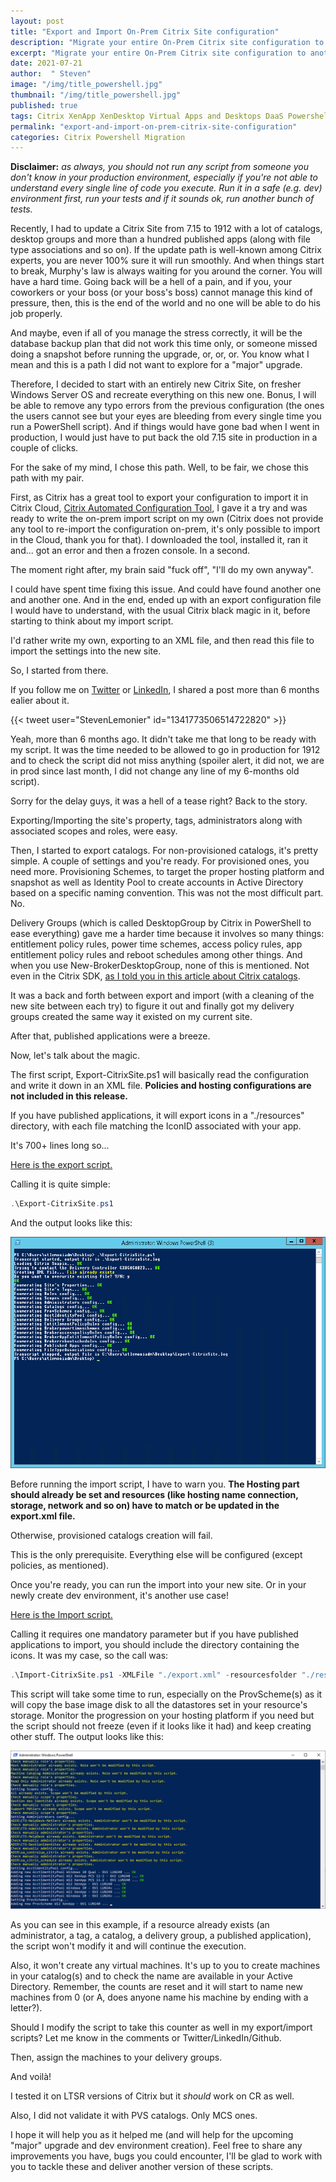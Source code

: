 ```yaml
---
layout: post
title: "Export and Import On-Prem Citrix Site configuration"
description: "Migrate your entire On-Prem Citrix site configuration to another On-Prem site to ease your upgrade or create a dev environment with these Powershell scripts."
excerpt: "Migrate your entire On-Prem Citrix site configuration to another On-Prem site to ease your upgrade or create a dev environment with these Powershell scripts."
date: 2021-07-21
author:  " Steven"
image: "/img/title_powershell.jpg"
thumbnail: "/img/title_powershell.jpg"
published: true 
tags: Citrix XenApp XenDesktop Virtual Apps and Desktops DaaS Powershell Migration Script LTSR 1912 7.15
permalink: "export-and-import-on-prem-citrix-site-configuration"
categories: Citrix Powershell Migration  
---
```


**Disclaimer:** *as always, you should not run any script from someone you don't know in your production environment, especially if you're not able to understand every single line of code you execute. Run it in a safe (e.g. dev) environment first, run your tests and if it sounds ok, run another bunch of tests.*

Recently, I had to update a Citrix Site from 7.15 to 1912 with a lot of catalogs, desktop groups and more than a hundred published apps (along with file type associations and so on). If the update path is well-known among Citrix experts, you are never 100% sure it will run smoothly. And when things start to break, Murphy's law is always waiting for you around the corner. You will have a hard time. Going back will be a hell of a pain, and if you, your coworkers or your boss (or your boss's boss) cannot manage this kind of pressure, then, this is the end of the world and no one will be able to do his job properly.

And maybe, even if all of you manage the stress correctly, it will be the database backup plan that did not work this time only, or someone missed doing a snapshot before running the upgrade, or, or, or. You know what I mean and this is a path I did not want to explore for a "major" upgrade.

Therefore, I decided to start with an entirely new Citrix Site, on fresher Windows Server OS and recreate everything on this new one. Bonus, I will be able to remove any typo errors from the previous configuration (the ones the users cannot see but your eyes are bleeding from every single time you run a PowerShell script).
And if things would have gone bad when I went in production, I would just have to put back the old 7.15 site in production in a couple of clicks.

For the sake of my mind, I chose this path. Well, to be fair, we chose this path with my pair.

First, as Citrix has a great tool to export your configuration to import it in Citrix Cloud, [Citrix Automated Configuration Tool](https://docs.citrix.com/en-us/tech-zone/learn/poc-guides/citrix-automated-configuration.html), I gave it a try and was ready to write the on-prem import script on my own (Citrix does not provide any tool to re-import the configuration on-prem, it's only possible to import in the Cloud, thank you for that). I downloaded the tool, installed it, ran it and... got an error and then a frozen console. In a second.

The moment right after, my brain said "fuck off", "I'll do my own anyway". 

I could have spent time fixing this issue. And could have found another one and another one. And in the end, ended up with an export configuration file I would have to understand, with the usual Citrix black magic in it, before starting to think about my import script.

I'd rather write my own, exporting to an XML file, and then read this file to import the settings into the new site.

So, I started from there.

If you follow me on [Twitter](https://twitter.com/StevenLemonier/) or [LinkedIn](https://www.linkedin.com/in/stevenlemonier/), I shared a post more than 6 months ealier about it.

{{< tweet user="StevenLemonier" id="1341773506514722820" >}}

Yeah, more than 6 months ago. It didn't take me that long to be ready with my script. It was the time needed to be allowed to go in production for 1912 and to check the script did not miss anything (spoiler alert, it did not, we are in prod since last month, I did not change any line of my 6-months old script).

Sorry for the delay guys, it was a hell of a tease right? Back to the story.

Exporting/Importing the site's property, tags, administrators along with associated scopes and roles, were easy.

Then, I started to export catalogs. For non-provisioned catalogs, it's pretty simple. A couple of settings and you're ready. For provisioned ones, you need more. Provisioning Schemes, to target the proper hosting platform and snapshot as well as Identity Pool to create accounts in Active Directory based on a specific naming convention. This was not the most difficult part. No.

Delivery Groups (which is called DesktopGroup by Citrix in PowerShell to ease everything) gave me a harder time because it involves so many things: entitlement policy rules, power time schemes, access policy rules, app entitlement policy rules and reboot schedules among other things. And when you use New-BrokerDesktopGroup, none of this is mentioned. Not even in the Citrix SDK, [as I told you in this article about Citrix catalogs](https://stevenlemonier.fr/how-to-create-an-mcs-catalog-in-powershell/).

It was a back and forth between export and import (with a cleaning of the new site between each try) to figure it out and finally got my delivery groups created the same way it existed on my current site.

After that, published applications were a breeze.

Now, let's talk about the magic. 

The first script, Export-CitrixSite.ps1 will basically read the configuration and write it down in an XML file. **Policies and hosting configurations are not included in this release.**

If you have published applications, it will export icons in a "./resources" directory, with each file matching the IconID associated with your app.

It's 700+ lines long so...

[Here is the export script.](https://github.com/SLemonier/Citrix-Site-Import-Export/blob/main/Export-CitrixSite.ps1)

Calling it is quite simple:

```PowerShell
.\Export-CitrixSite.ps1
```

And the output looks like this:

![Export-CitrixSite.ps1 output](/assets/img/exportimportonpremsiteconfiguration/export-citrixsite-output.png "Export-CitrixSite.ps1 output")

Before running the import script, I have to warn you. **The Hosting part should already be set and resources (like hosting name connection, storage, network and so on) have to match or be updated in the export.xml file.** 

Otherwise, provisioned catalogs creation will fail.

This is the only prerequisite. Everything else will be configured (except policies, as mentioned).

Once you're ready, you can run the import into your new site. Or in your newly create dev environment, it's another use case!

[Here is the Import script.](https://github.com/SLemonier/Citrix-Site-Import-Export/blob/main/Import-CitrixSite.ps1)

Calling it requires one mandatory parameter but if you have published applications to import, you should include the directory containing the icons. It was my case, so the call was:

```PowerShell
.\Import-CitrixSite.ps1 -XMLFile "./export.xml" -resourcesfolder "./resources"
```

This script will take some time to run, especially on the ProvScheme(s) as it will copy the base image disk to all the datastores set in your resource's storage. Monitor the progression on your hosting platform if you need but the script should not freeze (even if it looks like it had) and keep creating other stuff.
The output looks like this:

![Import-CitrixSite.ps1 output](/assets/img/exportimportonpremsiteconfiguration/import-citrixsite-output.png "Import-CitrixSite.ps1 output")

As you can see in this example, if a resource already exists (an administrator, a tag, a catalog, a delivery group, a published application), the script won't modify it and will continue the execution.

Also, it won't create any virtual machines. It's up to you to create machines in your catalog(s) and to check the name are available in your Active Directory. Remember, the counts are reset and it will start to name new machines from 0 (or A, does anyone name his machine by ending with a letter?).

Should I modify the script to take this counter as well in my export/import scripts? Let me know in the comments or Twitter/LinkedIn/Github.

Then, assign the machines to your delivery groups. 

And voilà!

I tested it on LTSR versions of Citrix but it *should* work on CR as well.

Also, I did not validate it with PVS catalogs. Only MCS ones.

I hope it will help you as it helped me (and will help for the upcoming "major" upgrade and dev environment creation). Feel free to share any improvements you have, bugs you could encounter, I'll be glad to work with you to tackle these and deliver another version of these scripts.